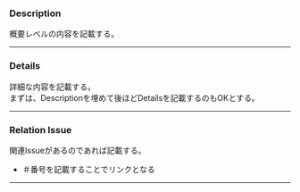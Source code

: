 ### Description
概要レベルの内容を記載する。

----

### Details
詳細な内容を記載する。  
まずは、Descriptionを埋めて後ほどDetailsを記載するのもOKとする。

----
### Relation Issue
関連Issueがあるのであれば記載する。

- ＃番号を記載することでリンクとなる
----